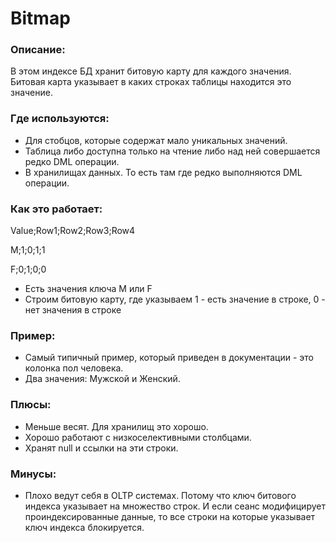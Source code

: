 # Bitmap

### Описание: 	
В этом индексе БД хранит битовую карту для каждого значения. Битовая карта указывает в каких строках таблицы находится это значение.

### Где используются:
  - Для стобцов, которые содержат мало уникальных значений.
  - Таблица либо доступна только на чтение либо над ней совершается редко DML операции.
  - В хранилищах данных. То есть там где редко выполняются DML операции.

### Как это работает:
Value;Row1;Row2;Row3;Row4

M;1;0;1;1

F;0;1;0;0
  
  - Есть значения ключа M или F
  - Строим битовую карту, где указываем 1 - есть значение в строке, 0 - нет значения в строке

### Пример: 
  - Самый типичный пример, который приведен в документации - это колонка пол человека.
  - Два значения: Мужской и Женский.

### Плюсы: 
  - Меньше весят. Для хранилищ это хорошо.
  - Хорошо работают с низкоселективными столбцами.
  - Хранят null и ссылки на эти строки.
 
### Минусы: 
  - Плохо ведут себя в OLTP системах. Потому что ключ битового индекса указывает на множество строк. И если сеанс модифицирует проиндексированные данные, то все строки на которые указывает ключ индекса блокируется.
